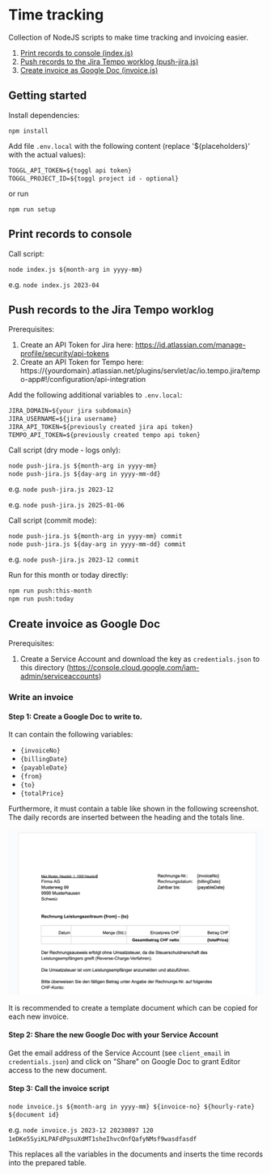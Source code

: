 # Time tracking

Collection of NodeJS scripts to make time tracking and invoicing easier.

1. [Print records to console (index.js)](#print-records-to-console)
2. [Push records to the Jira Tempo worklog (push-jira.js)](#push-records-to-the-jira-tempo-worklog)
3. [Create invoice as Google Doc (invoice.js)](#create-invoice-as-google-doc)

## Getting started

Install dependencies:

```
npm install
```

Add file `.env.local` with the following content (replace '${placeholders}' with the actual values):

```
TOGGL_API_TOKEN=${toggl api token}
TOGGL_PROJECT_ID=${toggl project id - optional}
```

or run

```
npm run setup
```

## Print records to console

Call script:

```
node index.js ${month-arg in yyyy-mm}
```

e.g. `node index.js 2023-04`

## Push records to the Jira Tempo worklog

Prerequisites:
1. Create an API Token for Jira here: https://id.atlassian.com/manage-profile/security/api-tokens
2. Create an API Token for Tempo here: https://{yourdomain}.atlassian.net/plugins/servlet/ac/io.tempo.jira/tempo-app#!/configuration/api-integration

Add the following additional variables to `.env.local`:

```
JIRA_DOMAIN=${your jira subdomain}
JIRA_USERNAME=${jira username}
JIRA_API_TOKEN=${previously created jira api token}
TEMPO_API_TOKEN=${previously created tempo api token}
```

Call script (dry mode - logs only):
```
node push-jira.js ${month-arg in yyyy-mm}
node push-jira.js ${day-arg in yyyy-mm-dd}
```
e.g. `node push-jira.js 2023-12`

e.g. `node push-jira.js 2025-01-06`

Call script (commit mode):
```
node push-jira.js ${month-arg in yyyy-mm} commit
node push-jira.js ${day-arg in yyyy-mm-dd} commit
```
e.g. `node push-jira.js 2023-12 commit`

Run for this month or today directly:
```
npm run push:this-month
npm run push:today
```

## Create invoice as Google Doc

Prerequisites:

1. Create a Service Account and download the key as `credentials.json` to this directory
   (https://console.cloud.google.com/iam-admin/serviceaccounts)

### Write an invoice

#### Step 1: Create a Google Doc to write to.

   It can contain the following variables:
- `{invoiceNo}`
- `{billingDate}`
- `{payableDate}`
- `{from}`
- `{to}`
- `{totalPrice}`

Furthermore, it must contain a table like shown in the following screenshot.
The daily records are inserted between the heading and the totals line.

![Invoice Template](./docs/invoice_template.png "Invoice Template")

It is recommended to create a template document which can be copied for each
new invoice.

#### Step 2: Share the new Google Doc with your Service Account

Get the email address of the Service Account (see `client_email` in `credentials.json`)
and click on "Share" on Google Doc to grant Editor access to the new document.

#### Step 3: Call the invoice script

```
node invoice.js ${month-arg in yyyy-mm} ${invoice-no} ${hourly-rate} ${document id}
```
e.g. `node invoice.js 2023-12 20230897 120 1eDKe5SyiKLPAFdPgsuXdMT1sheIhvcOnfQafyNMsf9wasdfasdf`

This replaces all the variables in the documents and inserts the time records into the
prepared table.
